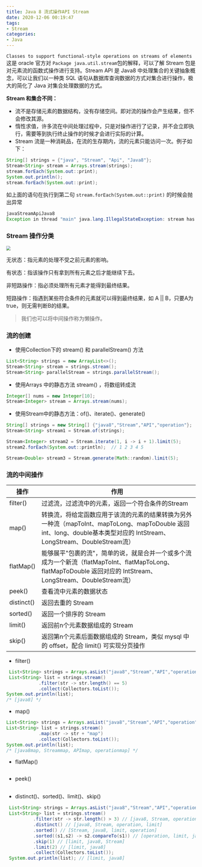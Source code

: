 ```yaml
---
title: Java 8 流式操作API Stream
date: 2020-12-06 00:19:47
tags:
- Stream
categories:
- Java
---
```


`Classes to support functional-style operations on streams of elements` 这是 oracle 官方对 `Package java.util.stream`包的解释，可以了解 Stream 包是对元素流的函数式操作进行支持。Stream API 是 Java8 中处理集合的关键抽象概念，可以让我们以一种类 SQL 语句从数据库查询数据的方式对集合进行操作，极大的简化了 Java 对集合处理数据的方式。

<!-- more -->

**Stream 和集合不同：**

- 流不是存储元素的数据结构，没有存储空间。即对流的操作会产生结果，但不会修改其源。
- 惰性求值，许多流在中间处理过程中，只是对操作进行了记录，并不会立即执行，需要等到执行终止操作的时候才会进行实际的计算。
- Stream 流是一种消耗品，在流的生存期内，流的元素只能访问一次。例子如下：
```java
String[] strings = {"java", "Stream", "Api", "Java8"};
Stream<String> stream = Arrays.stream(strings);
stream.forEach(System.out::print);
System.out.println();
stream.forEach(System.out::print);
```

如上面的语句在执行到第二句 `stream.forEach(System.out::print)` 的时候会抛出异常

```java
javaStreamApiJava8
Exception in thread "main" java.lang.IllegalStateException: stream has already been operated upon or closed
```

### Stream 操作分类

<img src="https://tva1.sinaimg.cn/large/0081Kckwgy1glfqi55wyhj31110phmz5.jpg" style="zoom: 70%;" />

无状态：指元素的处理不受之前元素的影响。

有状态：指该操作只有拿到所有元素之后才能继续下去。

非短路操作：指必须处理所有元素才能得到最终结果。

短路操作：指遇到某些符合条件的元素就可以得到最终结果，如 A || B，只要A为true，则无需判断B的结果。

> 我们也可以将中间操作称为懒操作。

### 流的创建

- 使用Collection下的 stream() 和 parallelStream() 方法

```java
List<String> strings = new ArrayList<>();
Stream<String> stream = strings.stream();
Stream<String> parallelStream = strings.parallelStream();
```

- 使用Arrays 中的静态方法 stream() ，将数组转成流

```java
Integer[] nums = new Integer[10];
Stream<Integer> stream = Arrays.stream(nums);
```

- 使用Stream中的静态方法：of()、iterate()、generate()

```java
String[] strings = new String[] {"java8","Stream","API","operation"};
Stream<String> stream1 = Stream.of(strings);

Stream<Integer> stream2 = Stream.iterate(1, i -> i + 1).limit(5);
stream2.forEach(System.out::println);  // 1 2 3 4 5

Stream<Double> stream3 = Stream.generate(Math::random).limit(5);
```

### 流的中间操作

| 操作       | 作用                                                         |
| ---------- | ------------------------------------------------------------ |
| filter()   | 过滤流，过滤流中的元素，返回一个符合条件的Stream             |
| map()      | 转换流，将给定函数应用于该流的元素的结果转换为另外一种流（mapToInt、mapToLong、mapToDouble 返回int、long、double基本类型对应的 IntStream、LongStream、DoubleStream流） |
| flatMap()  | 能够展平"包裹的流"，简单的说，就是合并一个或多个流成为一个新流（flatMapToInt、flatMapToLong、flatMapToDouble 返回对应的 IntStream、LongStream、DoubleStream流） |
| peek()     | 查看流中元素的数据状态                                       |
| distinct() | 返回去重的 Stream                                            |
| sorted()   | 返回一个排序的 Stream                                        |
| limit()    | 返回前n个元素数据组成的 Stream                               |
| skip()     | 返回第n个元素后面数据组成的 Stream，类似 mysql 中的 offset，配合 limit() 可实现分页操作 |

- filter()

```java
 List<String> strings = Arrays.asList("java8","Stream","API","operation");
 List<String> list = strings.stream()
   			.filter(str -> str.length() == 5)
   			.collect(Collectors.toList());
System.out.println(list); 
/* [java8] */
```

- map()

```java
List<String> strings = Arrays.asList("java8","Stream","API","operation");
List<String> list = strings.stream()
  			.map(str -> str + "map")
  			.collect(Collectors.toList());
System.out.println(list);
/* [java8map, Streammap, APImap, operationmap] */
```

- flatMap()

```java

```

- peek()

```java

```

- distinct()、sorted()、limit()、skip()

```java
 List<String> strings = Arrays.asList("java8","Stream","API","operation","java8","API","limit");
 List<String> list = strings.stream()
          .filter(str -> str.length() > 3) // [java8, Stream, operation, java8, limit]
          .distinct() // [java8, Stream, operation, limit]
          .sorted() // [Stream, java8, limit, operation]
          .sorted((s1,s2) -> s2.compareTo(s1)) // [operation, limit, java8, Stream]
          .skip(1) // [limit, java8, Stream]
          .limit(2) // [limit, java8]
          .collect(Collectors.toList());
 System.out.println(list); // [limit, java8]
```

